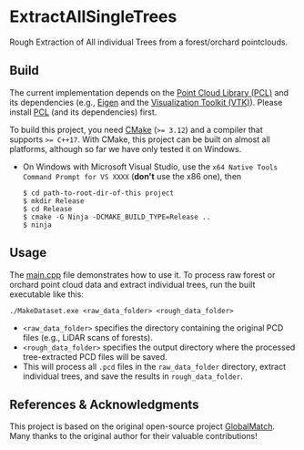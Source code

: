 # ExtractAllSingleTrees
Rough Extraction of All individual Trees from a forest/orchard pointclouds.

## Build

The current implementation depends on the [Point Cloud Library (PCL)](https://pointclouds.org) and its dependencies
(e.g., [Eigen](https://eigen.tuxfamily.org/index.php?title=Main_Page) and the [Visualization Toolkit (VTK)](https://vtk.org)).
Please install [PCL](https://pointclouds.org/downloads/#cross-platform) (and its dependencies) first.

To build this project, you need [CMake](https://cmake.org/download/) (`>= 3.12`) and a compiler that
supports `>= C++17`.
With CMake, this project can be built on almost all platforms, 
although so far we have only tested it on Windows.


- On Windows with Microsoft Visual Studio, use the `x64 Native Tools Command Prompt for VS XXXX` (**don't** use the
  x86 one), then
  ```
  $ cd path-to-root-dir-of-this project
  $ mkdir Release
  $ cd Release
  $ cmake -G Ninja -DCMAKE_BUILD_TYPE=Release ..
  $ ninja
  ```
  
## Usage

The [main.cpp](./makedataset/main.cpp) file demonstrates how to use it. 
To process raw forest or orchard point cloud data and extract individual trees, run the built executable like this:
```commandline
./MakeDataset.exe <raw_data_folder> <rough_data_folder>
```
- `<raw_data_folder>` specifies the directory containing the original PCD files (e.g., LiDAR scans of forests).
- `<rough_data_folder>` specifies the output directory where the processed tree-extracted PCD files will be saved.
- This will process all `.pcd` files in the `raw_data_folder` directory, extract individual trees, and save the results in `rough_data_folder`.

## References & Acknowledgments
This project is based on the original open-source project [GlobalMatch](https://github.com/zexinyang/GlobalMatch). Many thanks to the original author for their valuable contributions!


